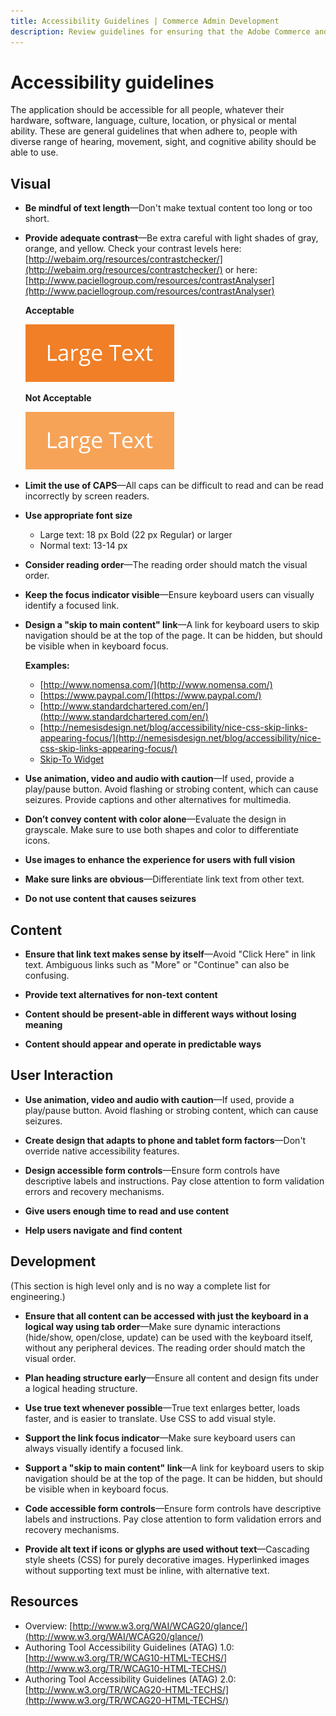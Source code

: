 ```yaml
---
title: Accessibility Guidelines | Commerce Admin Development
description: Review guidelines for ensuring that the Adobe Commerce and Magento Open Source Admin application is accessible to people with disabilities.
---
```


# Accessibility guidelines

The application should be accessible for all people, whatever their hardware, software, language, culture, location, or physical or mental ability. These are general guidelines that when adhere to, people with diverse range of hearing, movement, sight, and cognitive ability should be able to use.

## Visual

-  **Be mindful of text length**—Don't make textual content too long or too short.

-  **Provide adequate contrast**—Be extra careful with light shades of gray, orange, and yellow. Check your contrast levels here: [http://webaim.org/resources/contrastchecker/](http://webaim.org/resources/contrastchecker/) or here: [http://www.paciellogroup.com/resources/contrastAnalyser](http://www.paciellogroup.com/resources/contrastAnalyser)

   **Acceptable**

   ![Acceptable](../../_images/pattern-library/largetext-sample1.png)

   **Not Acceptable**

   ![Not Acceptable](../../_images/pattern-library/largetext-sample2.png)

-  **Limit the use of CAPS**—All caps can be difficult to read and can be read incorrectly by screen readers.

-  **Use appropriate font size**
   -  Large text: 18 px Bold (22 px Regular) or larger
   -  Normal text: 13-14 px

-  **Consider reading order**—The reading order should match the visual order.

-  **Keep the focus indicator visible**—Ensure keyboard users can visually identify a focused link.

-  **Design a "skip to main content" link**—A link for keyboard users to skip navigation should be at the top of the page. It can be hidden, but should be visible when in keyboard focus.

   **Examples:**

   -  [http://www.nomensa.com/](http://www.nomensa.com/)
   -  [https://www.paypal.com/](https://www.paypal.com/)
   -  [http://www.standardchartered.com/en/](http://www.standardchartered.com/en/)
   -  [http://nemesisdesign.net/blog/accessibility/nice-css-skip-links-appearing-focus/](http://nemesisdesign.net/blog/accessibility/nice-css-skip-links-appearing-focus/)
   -  [Skip-To Widget](https://github.com/paypal/skipto)

-  **Use animation, video and audio with caution**—If used, provide a play/pause button. Avoid flashing or strobing content, which can cause seizures. Provide captions and other alternatives for multimedia.

-  **Don’t convey content with color alone**—Evaluate the design in grayscale. Make sure to use both shapes and color to differentiate icons.

-  **Use images to enhance the experience for users with full vision**

-  **Make sure links are obvious**—Differentiate link text from other text.

-  **Do not use content that causes seizures**

## Content

-  **Ensure that link text makes sense by itself**—Avoid "Click Here" in link text. Ambiguous links such as "More" or "Continue" can also be confusing.

-  **Provide text alternatives for non-text content**

-  **Content should be present-able in different ways without losing meaning**

-  **Content should appear and operate in predictable ways**

## User Interaction

-  **Use animation, video and audio with caution**—If used, provide a play/pause button. Avoid flashing or strobing content, which can cause seizures.

-  **Create design that adapts to phone and tablet form factors**—Don't override native accessibility features.

-  **Design accessible form controls**—Ensure form controls have descriptive labels and instructions. Pay close attention to form validation errors and recovery mechanisms.

-  **Give users enough time to read and use content**

-  **Help users navigate and find content**

## Development

(This section is high level only and is no way a complete list for engineering.)

-  **Ensure that all content can be accessed with just the keyboard in a logical way using tab order**—Make sure dynamic interactions (hide/show, open/close, update) can be used with the keyboard itself, without any peripheral devices. The reading order should match the visual order.

-  **Plan heading structure early**—Ensure all content and design fits under a logical heading structure.

-  **Use true text whenever possible**—True text enlarges better, loads faster, and is easier to translate. Use CSS to add visual style.

-  **Support the link focus indicator**—Make sure keyboard users can always visually identify a focused link.

-  **Support a "skip to main content" link**—A link for keyboard users to skip navigation should be at the top of the page. It can be hidden, but should be visible when in keyboard focus.

-  **Code accessible form controls**—Ensure form controls have descriptive labels and instructions. Pay close attention to form validation errors and recovery mechanisms.

-  **Provide alt text if icons or glyphs are used without text**—Cascading style sheets (CSS) for purely decorative images. Hyperlinked images without supporting text must be inline, with alternative text.

## Resources

-  Overview: [http://www.w3.org/WAI/WCAG20/glance/](http://www.w3.org/WAI/WCAG20/glance/)
-  Authoring Tool Accessibility Guidelines (ATAG) 1.0: [http://www.w3.org/TR/WCAG10-HTML-TECHS/](http://www.w3.org/TR/WCAG10-HTML-TECHS/)
-  Authoring Tool Accessibility Guidelines (ATAG) 2.0: [http://www.w3.org/TR/WCAG20-HTML-TECHS/](http://www.w3.org/TR/WCAG20-HTML-TECHS/)
